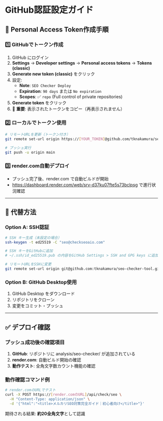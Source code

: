 # GitHub認証設定ガイド

## 🔑 Personal Access Token作成手順

### 1️⃣ GitHubでトークン作成
1. GitHub にログイン
2. **Settings** → **Developer settings** → **Personal access tokens** → **Tokens (classic)**
3. **Generate new token (classic)** をクリック
4. 設定:
   - **Note**: `SEO Checker Deploy`
   - **Expiration**: `90 days` または `No expiration`
   - **Scopes**: ✅ `repo` (Full control of private repositories)
5. **Generate token** をクリック
6. 🔴 **重要**: 表示されたトークンをコピー（再表示されません）

### 2️⃣ ローカルでトークン使用
```bash
# リモートURLを更新（トークン付き）
git remote set-url origin https://[YOUR_TOKEN]@github.com/tknakamura/seo-checker-tool.git

# プッシュ実行
git push -u origin main
```

### 3️⃣ render.com自動デプロイ
- プッシュ完了後、render.com で自動ビルドが開始
- https://dashboard.render.com/web/srv-d37ku07fte5s73bclpsg で進行状況確認

---

## 🔄 代替方法

### Option A: SSH認証
```bash
# SSH キー生成（未設定の場合）
ssh-keygen -t ed25519 -C "seo@checkseoaio.com"

# SSH キーをGitHubに追加
# ~/.ssh/id_ed25519.pub の内容をGitHub Settings > SSH and GPG keys に追加

# リモートURLをSSHに変更
git remote set-url origin git@github.com:tknakamura/seo-checker-tool.git
```

### Option B: GitHub Desktop使用
1. GitHub Desktop をダウンロード
2. リポジトリをクローン
3. 変更をコミット・プッシュ

---

## ✅ デプロイ確認

### プッシュ成功後の確認項目
1. **GitHub**: リポジトリに analysis/seo-checker/ が追加されている
2. **render.com**: 自動ビルド開始の確認
3. **動作テスト**: 全角文字数カウント機能の確認

### 動作確認コマンド例
```bash
# render.comのURLでテスト
curl -X POST https://[render.comのURL]/api/check/seo \
  -H "Content-Type: application/json" \
  -d '{"html":"<title>メルカリSEO対策完全ガイド｜初心者向け</title>"}'
```

期待される結果: **約20全角文字**として認識
